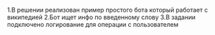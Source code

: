 1.В решении реализован пример простого бота который работает с википедией
2.Бот ищет инфо по введенному слову 
3.В задании подключено логирование для операции с пользователем
